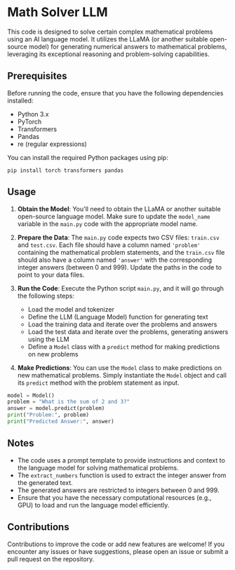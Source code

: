 # Math Solver LLM

This code is designed to solve certain complex mathematical problems using an AI language model. It utilizes the LLaMA (or another suitable open-source model) for generating numerical answers to mathematical problems, leveraging its exceptional reasoning and problem-solving capabilities.

## Prerequisites

Before running the code, ensure that you have the following dependencies installed:

- Python 3.x
- PyTorch
- Transformers
- Pandas
- re (regular expressions)

You can install the required Python packages using pip:

```
pip install torch transformers pandas
```

## Usage

1. **Obtain the Model**: You'll need to obtain the LLaMA or another suitable open-source language model. Make sure to update the `model_name` variable in the `main.py` code with the appropriate model name.

2. **Prepare the Data**: The `main.py` code expects two CSV files: `train.csv` and `test.csv`. Each file should have a column named `'problem'` containing the mathematical problem statements, and the `train.csv` file should also have a column named `'answer'` with the corresponding integer answers (between 0 and 999). Update the paths in the code to point to your data files.

3. **Run the Code**: Execute the Python script `main.py`, and it will go through the following steps:
   - Load the model and tokenizer
   - Define the LLM (Language Model) function for generating text
   - Load the training data and iterate over the problems and answers
   - Load the test data and iterate over the problems, generating answers using the LLM
   - Define a `Model` class with a `predict` method for making predictions on new problems

4. **Make Predictions**: You can use the `Model` class to make predictions on new mathematical problems. Simply instantiate the `Model` object and call its `predict` method with the problem statement as input.

```python
model = Model()
problem = "What is the sum of 2 and 3?"
answer = model.predict(problem)
print("Problem:", problem)
print("Predicted Answer:", answer)
```

## Notes

- The code uses a prompt template to provide instructions and context to the language model for solving mathematical problems.
- The `extract_numbers` function is used to extract the integer answer from the generated text.
- The generated answers are restricted to integers between 0 and 999.
- Ensure that you have the necessary computational resources (e.g., GPU) to load and run the language model efficiently.

## Contributions

Contributions to improve the code or add new features are welcome! If you encounter any issues or have suggestions, please open an issue or submit a pull request on the repository.
